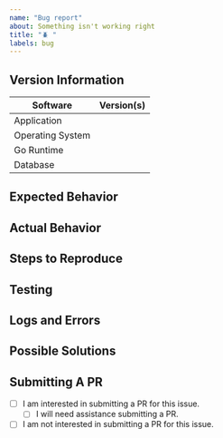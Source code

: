 ```yaml
---
name: "Bug report"
about: Something isn't working right
title: "🪲 "
labels: bug
---
```


## Version Information

| Software         | Version(s)   |
| ---------------- | ------------ |
| Application      |              |
| Operating System |              |
| Go Runtime       |              |
| Database         |              |


## Expected Behavior
<!-- Please describe the behaviour you expect to experience. -->
<!-- Provide as much detail as possible. -->



## Actual Behavior
<!-- Please describe the actual behaviour you are experiencing. -->
<!-- Provide as much detail as possible. -->



## Steps to Reproduce
<!-- Describe the process to reproduce the issue. -->
<!-- Include as much detail as possible. -->



## Testing
<!-- Please provide a unit test that demonstrates the bug (if possible/applicable). -->



## Logs and Errors
<!-- Attach all relevant logs and error messages. -->



## Possible Solutions
<!-- If you have a suggestion on how to fix the issue, please describe it here. -->
<!-- If not, you can leave this section blank. -->



## Submitting A PR
<!-- If the issue is confirmed, are you interested in resolving it? -->
<!-- Place an `x` in the relevant boxes. -->

- [ ] I am interested in submitting a PR for this issue.
  - [ ] I will need assistance submitting a PR.
- [ ] I am not interested in submitting a PR for this issue.

